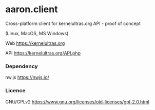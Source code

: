 # aaron.client
Cross-platform client for kernelultras.org API - proof of concept

(Linux, MacOS, MS Windows)

Web https://kernelultras.org

API https://kernelultras.org/API.php

### Dependency
nw.js   https://nwjs.io/

### Licence
GNU/GPLv2   https://www.gnu.org/licenses/old-licenses/gpl-2.0.html

